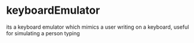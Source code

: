 # keyboardEmulator
its a keyboard emulator which mimics a user writing on a keyboard, useful for simulating a person typing
